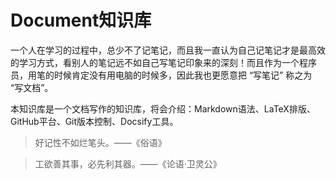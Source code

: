 <h1>Document知识库</h1>

一个人在学习的过程中，总少不了记笔记，而且我一直认为自己记笔记才是最高效的学习方式，看别人的笔记远不如自己写笔记印象来的深刻！而且作为一个程序员，用笔的时候肯定没有用电脑的时候多，因此我也更愿意把 “写笔记” 称之为 “写文档”。

本知识库是一个文档写作的知识库，将会介绍：Markdown语法、LaTeX排版、GitHub平台、Git版本控制、Docsify工具。

> 好记性不如烂笔头。——《俗语》

> 工欲善其事，必先利其器。——《论语·卫灵公》

